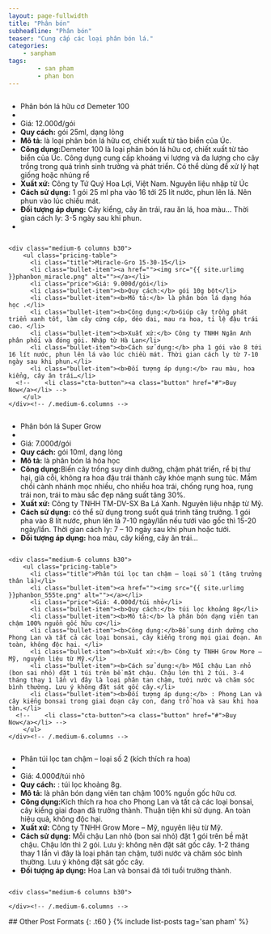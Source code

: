```yaml
---
layout: page-fullwidth
title: "Phân bón"
subheadline: "Phân bón"
teaser: "Cung cấp các loại phân bón lá."
categories:
    - sanpham
tags:
        - san pham
        - phan bon
---
```

<!--more-->

<div class="row t60">
    <div class="medium-6 columns b30">
          <ul class="pricing-table">
            <li class="title">Phân bón lá hữu cơ Demeter 100</li>
            <li class="bullet-item"><a href=""><img src="{{ site.urlimg }}phanbon_demeter100.png" alt=""></a></li>
            <li class="price">Giá: 12.000đ/gói</li>
            <li class="bullet-item"><b>Quy cách:</b> gói 25ml, dạng lỏng</li>
            <li class="bullet-item"><b>Mô tả:</b> là loại phân bón lá hữu cơ, chiết xuất từ tảo biển của Úc.</li>
            <li class="bullet-item"><b>Công dụng:</b>Demeter 100 là loại phân bón lá hữu cơ, chiết xuất từ tảo biển của Úc. Công dụng cung cấp khoáng vi lượng và đa lượng cho cây trồng trong quá trình sinh trưởng và phát triển. Có thể dùng để xử lý hạt giống hoặc nhúng rể</li>
            <li class="bullet-item"><b>Xuất xứ:</b> Công ty Tứ Quý Hoa Lợi, Việt Nam. Nguyên liệu nhập từ Úc</li>
            <li class="bullet-item"><b>Cách sử dụng:</b> 1 gói 25 ml pha vào 16 tới 25 lít nước, phun lên lá. Nên phun vào lúc chiều mát.</li>
            <li class="bullet-item"><b>Đối tượng áp dụng:</b> Cây kiểng, cây ăn trái, rau ăn lá, hoa màu… Thời gian cách ly: 3-5 ngày sau khi phun.</li>
            <li class="bullet-item">
                <div class="ecwid ecwid-SingleProduct ecwid-Product ecwid-Product-70587619" itemscope itemtype="http://schema.org/Product" data-single-product-id="70587619"><div customprop="addtobag"></div></div><script type="text/javascript" src="https://app.ecwid.com/script.js?10069824&data_platform=singleproduct" charset="utf-8"></script><script type="text/javascript">xSingleProduct()</script>
            </li>
        <!--    <li class="cta-button"><a class="button" href="#">Buy Now</a></li> -->
          </ul>
    </div><!-- /.medium-6.columns -->

    <div class="medium-6 columns b30">
        <ul class="pricing-table">
          <li class="title">Miracle-Gro 15-30-15</li>
          <li class="bullet-item"><a href=""><img src="{{ site.urlimg }}phanbon_miracle.png" alt=""></a></li>
          <li class="price">Giá: 9.000đ/gói</li>
          <li class="bullet-item"><b>Quy cách:</b> gói 10g bột</li>
          <li class="bullet-item"><b>Mô tả:</b> là phân bón lá dạng hóa học .</li>
          <li class="bullet-item"><b>Công dụng:</b>Giúp cây trồng phát triển xanh tốt, làm cây cứng cáp, dẻo dai, mau ra hoa, tỉ lệ đậu trái cao. </li>
          <li class="bullet-item"><b>Xuất xứ:</b> Công ty TNHH Ngân Anh phân phối và đóng gói. Nhập từ Hà Lan</li>
          <li class="bullet-item"><b>Cách sử dụng:</b> pha 1 gói vào 8 tới 16 lít nước, phun lên lá vào lúc chiều mát. Thời gian cách ly từ 7-10 ngày sau khi phun.</li>
          <li class="bullet-item"><b>Đối tượng áp dụng:</b> rau màu, hoa kiểng, cây ăn trái…</li>
      <!--    <li class="cta-button"><a class="button" href="#">Buy Now</a></li> -->
        </ul>
    </div><!-- /.medium-6.columns -->
</div><!-- /.row -->

<div class="row t60">
    <div class="medium-6 columns b30">
          <ul class="pricing-table">
            <li class="title">Phân bón lá Super Grow</li>
            <li class="bullet-item"><a href=""><img src="{{ site.urlimg }}phanbon_supergrow.png" alt=""></a></li>
            <li class="price">Giá: 7.000đ/gói</li>
            <li class="bullet-item"><b>Quy cách:</b> gói 10ml, dạng lỏng</li>
            <li class="bullet-item"><b>Mô tả:</b> là phân bón lá hóa học </li>
            <li class="bullet-item"><b>Công dụng:</b>Biến cây trồng suy dinh dưỡng, chậm phát triển, rể bị thư hại, già cỗi, không ra hoa đậu trái thành cây khỏe mạnh sung túc. Mầm chồi cành nhánh mọc nhiều, cho nhiều hoa trái, chống rụng hoa, rụng trái non, trái to màu sắc đẹp năng suất tăng 30%.</li>
            <li class="bullet-item"><b>Xuất xứ:</b> Công ty TNHH TM-DV-SX Ba Lá Xanh. Nguyên liệu nhập từ Mỹ.</li>
            <li class="bullet-item"><b>Cách sử dụng:</b> có thể sử dụng trong suốt quá trình tăng trưởng. 1 gói pha vào 8 lít nước, phun lên lá 7-10 ngày/lần nếu tưới vào gốc thì 15-20 ngày/lần. Thời gian cách ly: 7 – 10 ngày sau khi phun hoặc tưới.</li>
            <li class="bullet-item"><b>Đối tượng áp dụng:</b> hoa màu, cây kiểng, cây ăn trái…</li>
        <!--    <li class="cta-button"><a class="button" href="#">Buy Now</a></li> -->
          </ul>
    </div><!-- /.medium-6.columns -->

    <div class="medium-6 columns b30">
        <ul class="pricing-table">
          <li class="title">Phân túi lọc tan chậm – loại số 1 (tăng trưởng thân lá)</li>
          <li class="bullet-item"><a href=""><img src="{{ site.urlimg }}phanbon_555te.png" alt=""></a></li>
          <li class="price">Giá: 4.000đ/túi nhỏ</li>
          <li class="bullet-item"><b>Quy cách:</b> túi lọc khoảng 8g</li>
          <li class="bullet-item"><b>Mô tả:</b> là phân bón dạng viên tan chậm 100% nguồn gốc hữu cơ</li>
          <li class="bullet-item"><b>Công dụng:</b>Bổ sung dinh dưỡng cho Phong Lan và tất cả các loại bonsai, cây kiểng trong mọi giai đoạn. An toàn, không độc hại. </li>
          <li class="bullet-item"><b>Xuất xứ:</b> Công ty TNHH Grow More – Mỹ, nguyên liệu từ Mỹ.</li>
          <li class="bullet-item"><b>Cách sử dụng:</b> Mỗi chậu Lan nhỏ (bon sai nhỏ) đặt 1 túi trên bề mặt chậu. Chậu lớn thì 2 túi. 3-4 tháng thay 1 lần vì đây là loại phân tan chậm, tưới nước và chăm sóc bình thường. Lưu ý không đặt sát gốc cây.</li>
          <li class="bullet-item"><b>Đối tượng áp dụng:</b> : Phong Lan và cây kiểng bonsai trong giai đoạn cây con, đang trổ hoa và sau khi hoa tàn.</li>
      <!--    <li class="cta-button"><a class="button" href="#">Buy Now</a></li> -->
        </ul>
    </div><!-- /.medium-6.columns -->
</div><!-- /.row -->

<div class="row t60">
    <div class="medium-6 columns b30">
          <ul class="pricing-table">
            <li class="title">Phân túi lọc tan chậm – loại số 2 (kích thích ra hoa)</li>
            <li class="bullet-item"><a href=""><img src="{{ site.urlimg }}phanbon_366te.png" alt=""></a></li>
            <li class="price">Giá: 4.000đ/túi nhỏ</li>
            <li class="bullet-item"><b>Quy cách:</b> : túi lọc khoảng 8g. </li>
            <li class="bullet-item"><b>Mô tả:</b> là phân bón dạng viên tan chậm 100% nguồn gốc hữu cơ. </li>
            <li class="bullet-item"><b>Công dụng:</b>Kích thích ra hoa cho Phong Lan và tất cả các loại bonsai, cây kiểng giai đoạn đã trưởng thành. Thuận tiện khi sử dụng. An toàn hiệu quả, không độc hại.</li>
            <li class="bullet-item"><b>Xuất xứ:</b> Công ty TNHH Grow More – Mỹ, nguyên liệu từ Mỹ.</li>
            <li class="bullet-item"><b>Cách sử dụng:</b> Mỗi chậu Lan nhỏ (bon sai nhỏ) đặt 1 gói trên bề mặt chậu. Chậu lớn thì 2 gói. Lưu ý: không nên đặt sát gốc cây. 1-2 tháng thay 1 lần vì đây là loại phân tan chậm, tưới nước và chăm sóc bình thường. Lưu ý không đặt sát gốc cây.</li>
            <li class="bullet-item"><b>Đối tượng áp dụng:</b> Hoa Lan và bonsai đã tới tuổi trưởng thành.</li>
        <!--    <li class="cta-button"><a class="button" href="#">Buy Now</a></li> -->
          </ul>
    </div><!-- /.medium-6.columns -->

    <div class="medium-6 columns b30">

    </div><!-- /.medium-6.columns -->
</div><!-- /.row -->
## Other Post Formats
{: .t60 }
{% include list-posts tag='san pham' %}
